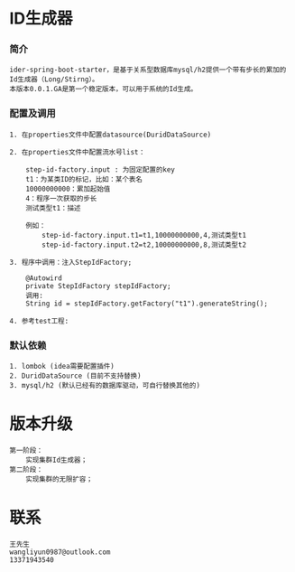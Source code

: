 # ID生成器

### 简介

    ider-spring-boot-starter，是基于关系型数据库mysql/h2提供一个带有步长的累加的Id生成器（Long/Stirng）。 
    本版本0.0.1.GA是第一个稳定版本，可以用于系统的Id生成。

### 配置及调用

    1. 在properties文件中配置datasource(DuridDataSource)
    
    2. 在properties文件中配置流水号list：
    
        step-id-factory.input : 为固定配置的key
        t1：为某类ID的标记，比如：某个表名
        10000000000：累加起始值
        4：程序一次获取的步长
        测试类型t1：描述
    
        例如：
            step-id-factory.input.t1=t1,10000000000,4,测试类型t1
            step-id-factory.input.t2=t2,10000000000,8,测试类型t2
            
    3. 程序中调用：注入StepIdFactory;
    
        @Autowird
        private StepIdFactory stepIdFactory;
        调用:
        String id = stepIdFactory.getFactory("t1").generateString();
        
    4. 参考test工程:
        
        
### 默认依赖
        
    1. lombok (idea需要配置插件)
    2. DuridDataSource (目前不支持替换)
    3. mysql/h2 (默认已经有的数据库驱动，可自行替换其他的)
    
# 版本升级

    第一阶段：
        实现集群Id生成器；
    第二阶段：
        实现集群的无限扩容；
        
# 联系

    王先生
    wangliyun0987@outlook.com
    13371943540